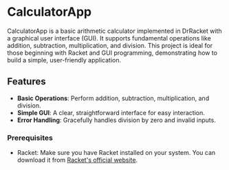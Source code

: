 # CalculatorApp

CalculatorApp is a basic arithmetic calculator implemented in DrRacket with a graphical user interface (GUI). It supports fundamental operations like addition, subtraction, multiplication, and division. This project is ideal for those beginning with Racket and GUI programming, demonstrating how to build a simple, user-friendly application.

## Features

- **Basic Operations**: Perform addition, subtraction, multiplication, and division.
- **Simple GUI**: A clear, straightforward interface for easy interaction.
- **Error Handling**: Gracefully handles division by zero and invalid inputs.


### Prerequisites

- Racket: Make sure you have Racket installed on your system. You can download it from [Racket's official website](https://racket-lang.org/).
